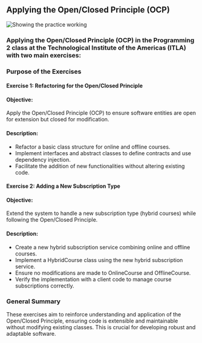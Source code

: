 ## Applying the Open/Closed Principle (OCP)

<!-- Illustration image. -->
![Showing the practice working](https://github.com/user-attachments/assets/15f41f4f-ee5d-461e-b8bf-6f0e64394164)

### Applying the Open/Closed Principle (OCP) in the Programming 2 class at the Technological Institute of the Americas (ITLA) with two main exercises:

### Purpose of the Exercises

#### Exercise 1: Refactoring for the Open/Closed Principle

#### Objective:
Apply the Open/Closed Principle (OCP) to ensure software entities are open for extension but closed for modification.

#### Description:

+ Refactor a basic class structure for online and offline courses.
+ Implement interfaces and abstract classes to define contracts and use dependency injection.
+ Facilitate the addition of new functionalities without altering existing code.

#### Exercise 2: Adding a New Subscription Type

#### Objective:
Extend the system to handle a new subscription type (hybrid courses) while following the Open/Closed Principle.

#### Description:

+ Create a new hybrid subscription service combining online and offline courses.
+ Implement a HybridCourse class using the new hybrid subscription service.
+ Ensure no modifications are made to OnlineCourse and OfflineCourse.
+ Verify the implementation with a client code to manage course subscriptions correctly.

### General Summary
These exercises aim to reinforce understanding and application of the Open/Closed Principle, ensuring code is extensible and maintainable without modifying existing classes. This is crucial for developing robust and adaptable software.
